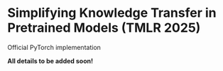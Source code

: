 # Simplifying Knowledge Transfer in Pretrained Models (TMLR 2025)
Official PyTorch implementation

**All details to be added soon!**
